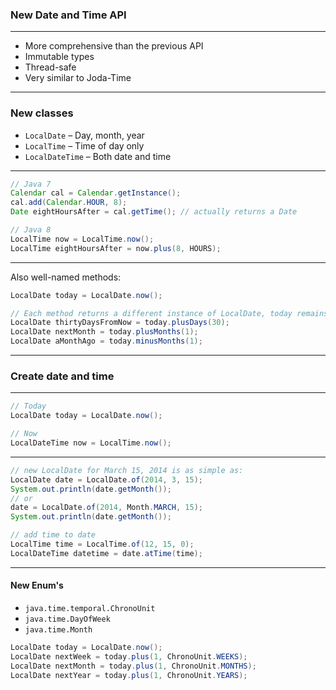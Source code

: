 ### New Date and Time API

---

* More comprehensive than the previous API
* Immutable types
* Thread-safe
* Very similar to Joda-Time

---

### New classes

- `LocalDate` – Day, month, year
- `LocalTime` – Time of day only
- `LocalDateTime` – Both date and time

---

```java
// Java 7
Calendar cal = Calendar.getInstance();
cal.add(Calendar.HOUR, 8);
Date eightHoursAfter = cal.getTime(); // actually returns a Date
```

```java
// Java 8
LocalTime now = LocalTime.now();
LocalTime eightHoursAfter = now.plus(8, HOURS);
```

---

Also well-named methods:

```java
LocalDate today = LocalDate.now();

// Each method returns a different instance of LocalDate, today remains unchanged
LocalDate thirtyDaysFromNow = today.plusDays(30);
LocalDate nextMonth = today.plusMonths(1);
LocalDate aMonthAgo = today.minusMonths(1);
```

---

### Create date and time

---

```java
// Today
LocalDate today = LocalDate.now();

// Now
LocalDateTime now = LocalTime.now();
```

---

```java
// new LocalDate for March 15, 2014 is as simple as:
LocalDate date = LocalDate.of(2014, 3, 15);
System.out.println(date.getMonth());
// or
date = LocalDate.of(2014, Month.MARCH, 15);
System.out.println(date.getMonth());

// add time to date
LocalTime time = LocalTime.of(12, 15, 0);
LocalDateTime datetime = date.atTime(time);
```

---

#### New Enum's

* `java.time.temporal.ChronoUnit`
* `java.time.DayOfWeek`
* `java.time.Month`

```java
LocalDate today = LocalDate.now();
LocalDate nextWeek = today.plus(1, ChronoUnit.WEEKS);
LocalDate nextMonth = today.plus(1, ChronoUnit.MONTHS);
LocalDate nextYear = today.plus(1, ChronoUnit.YEARS);
```

